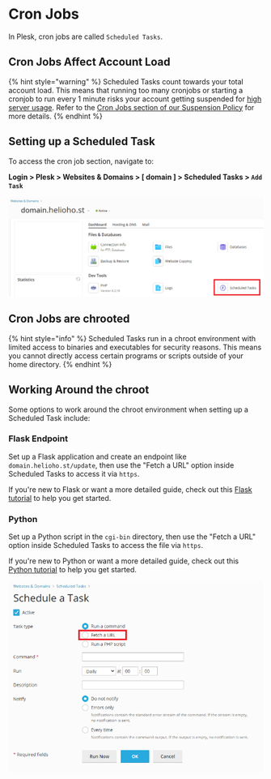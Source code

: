 # Cron Jobs

<!-- Note: Variations of the term 'cron job', including 'cronjob', 'cron jobs', and 'cronjobs' have been used in this document to enhance discoverability in Wiki search queries.  -->

In Plesk, cron jobs are called `Scheduled Tasks`. 

## Cron Jobs Affect Account Load

{% hint style="warning" %}
Scheduled Tasks count towards your total account load. This means that running too many cronjobs or starting a cronjob to run every 1 minute risks your account getting suspended for [high server usage](../../accounts/suspension-policy.md#high-server-usage). Refer to the [Cron Jobs section of our Suspension Policy](../../accounts/suspension-policy.md#cron-jobs) for more details.
{% endhint %}

## Setting up a Scheduled Task

To access the cron job section, navigate to:  

**Login > Plesk > Websites & Domains > [ domain ] > Scheduled Tasks > `Add Task`**

![](../../.gitbook/assets/plesk-scheduled-tasks.png)

## Cron Jobs are chrooted

{% hint style="info" %}
Scheduled Tasks run in a chroot environment with limited access to binaries and executables for security reasons.
This means you cannot directly access certain programs or scripts outside of your home directory.
{% endhint %}

## Working Around the chroot

Some options to work around the chroot environment when setting up a Scheduled Task include:  

### Flask Endpoint

Set up a Flask application and create an endpoint like `domain.helioho.st/update`, then use the "Fetch a URL" option inside Scheduled Tasks to access it via `https`.

If you're new to Flask or want a more detailed guide, check out this [Flask tutorial](../flask.md) to help you get started.

### Python

Set up a Python script in the `cgi-bin` directory, then use the "Fetch a URL" option inside Scheduled Tasks to access the file via `https`.

If you're new to Python or want a more detailed guide, check out this [Python tutorial](../python.md) to help you get started.

![](../../.gitbook/assets/plesk-schedule-a-task.png)